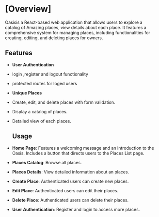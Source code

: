 # [Overview]
Oasisis a React-based web application that allows users to explore a catalog of Amazing places, view details about each place. It features a comprehensive system for managing places, including functionalities for creating, editing, and deleting places for owners.

## Features

- **User Authentication**
- login ,register and logout functionality
- protected routes for loged users
- **Unique Places**
- Create, edit, and delete places with form validation.
- Display a catalog of places.
- Detailed view of each places.


  ## Usage

- **Home Page**: Features a welcoming message and an introduction to the Oasis. Includes a  button that directs users to the Places List page.
- **Places Catalog**: Browse all places.
- **Places Details**: View detailed information about an places.
- **Create Place**: Authenticated users can create new places.
- **Edit Place**: Authenticated users can edit their places.
- **Delete Place**: Authenticated users can delete their places.
- **User Authentication**: Register and login to access more places.
